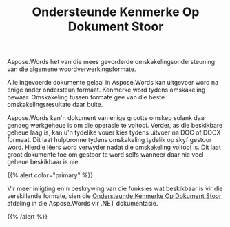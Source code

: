 ﻿---
title: Ondersteunde Kenmerke Op Dokument Stoor
second_title: Aspose.Words vir Python via .NET
articleTitle: Ondersteunde Kenmerke Op Dokument Stoor
linktitle: Ondersteunde Kenmerke Op Dokument Stoor
description: "Stoor u dokument in enige ondersteunde formaat met Python. Omskep en uitvoer'n dokument van enige grootte."
type: docs
weight: 30
url: /af/python-net/supported-features-on-document-save/
---

Aspose.Words het van die mees gevorderde omskakelingsondersteuning van die algemene woordverwerkingsformate.

Alle ingevoerde dokumente gelaai in Aspose.Words kan uitgevoer word na enige ander ondersteun formaat. Kenmerke word tydens omskakeling bewaar. Omskakeling tussen formate gee van die beste omskakelingsresultate daar buite.

Aspose.Words kan'n dokument van enige grootte omskep solank daar genoeg werkgeheue is om die operasie te voltooi. Verder, as die beskikbare geheue laag is, kan u'n tydelike vouer kies tydens uitvoer na DOC of DOCX formaat. Dit laat hulpbronne tydens omskakeling tydelik op skyf gestoor word. Hierdie lêers word verwyder nadat die omskakeling voltooi is. Dit laat groot dokumente toe om gestoor te word selfs wanneer daar nie veel geheue beskikbaar is nie.

{{% alert color="primary" %}}

Vir meer inligting en'n beskrywing van die funksies wat beskikbaar is vir die verskillende formate, sien die [Ondersteunde Kenmerke Op Dokument Stoor](/words/net/supported-features-on-document-save/) afdeling in die Aspose.Words vir .NET dokumentasie.

{{% /alert %}}